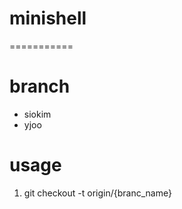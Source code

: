 # minishell
===========

# branch

  - siokim
  - yjoo
  
  
 # usage

1. git checkout -t origin/{branc_name}


 
